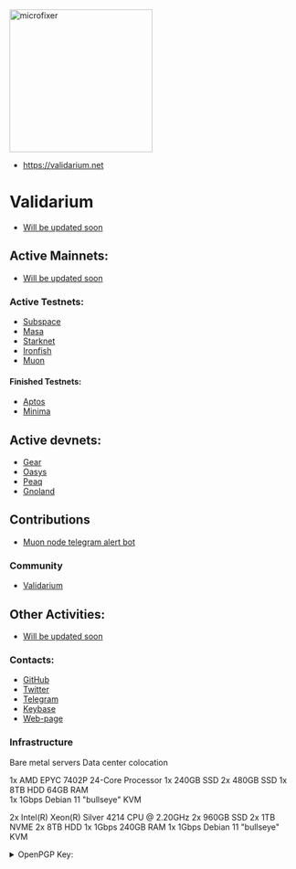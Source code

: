 <img src="https://user-images.githubusercontent.com/105043376/181043484-d90c5f05-20f0-457e-86a7-5897e3b6bc46.png" alt="microfixer" width="250" height="250">



- https://validarium.net

# Validarium
- [Will be updated soon]()

## Active Mainnets:
- [Will be updated soon]()

### Active Testnets:
- [Subspace]()
- [Masa]()
- [Starknet]()
- [Ironfish]()
- [Muon]()

#### Finished Testnets:
- [Aptos]()
- [Minima]()

## Active devnets:
- [Gear]()
- [Oasys]()
- [Peaq]()
- [Gnoland]()

## Contributions 
- [Muon node telegram alert bot](http://t.me/Muon_node_status_alert_bot)

### Community
- [Validarium](https://validarium.net)

## Other Activities:
- [Will be updated soon]()

### Contacts:
- [GitHub](https://github.com/microfixer)
- [Twitter](https://twitter.com/microdevops)
- [Telegram](https://t.me/microfixer)
- [Keybase](https://keybase.io/validarium)
- [Web-page](https://validarium.net)

### Infrastructure

Bare metal servers
Data center colocation

1x AMD EPYC 7402P 24-Core Processor
1x 240GB SSD
2x 480GB SSD
1x 8TB HDD
64GB RAM         
1x 1Gbps
Debian 11 "bullseye" 
KVM

2x Intel(R) Xeon(R) Silver 4214 CPU @ 2.20GHz
2x 960GB SSD
2x 1TB NVME
2x 8TB HDD
1x 1Gbps
240GB RAM
1x 1Gbps
Debian 11 "bullseye" 
KVM

<details>
  <summary>OpenPGP Key:</summary>
  
```
-----BEGIN PGP PUBLIC KEY BLOCK-----

xsFNBGLgRi0BEAC+Ui4pxiXJL59tcMioWx0oiWuwWTyP0uM5EEPNHHxWcCCZ6aR8
VEN/0QHop1o48bdNfe//6SATwlY4dxz7wkJWGEqmhoN1JBpvvtNPvrLJ4V2u1NjV
f8QGnL7FbhUBTQNSGVVPBE/SIDlW8urKmxFC4KmpxLvGmAsyaQFEzaZuJELQLSNg
BZiObfZAxDEgW0kmQOgLBgnl5fS/sBNBEt9sBuE/h5ooN3BjWVp/maxsaoybyfHj
vmbSi8FSxRqapZbcLKxZcAQiZ4B+FDdr+cLNTy9ekF282Tb+frmu+q79HsSaT++H
/Nob7YjTTRfGDrZmWX3+acMS4oTswHHHHNajsEmpc+NHci61BqPnl/WDFWl5SzyY
iaiZc+kmSRJFH/lSNOh6wKZK1LbcedVC8A14xVUKmX70bk4mbYMS1ytvAzk9KaAJ
841fqm8HFg4BmYIFWZpiG9/C6Dd4cky2B+YZAV1Jhbw93nTkFyEmN3R9+WJ33TBb
eM8JYnrpe7xX2OoSLgejWLjNDO45VFUTFd5U+VujeVzRzkSFdwaeh2w3Ma1aZi4Q
28Enix8y/OWCxcnOmGP/usruZgbTyknts4/ahFdX7iAIY+VvzAbY0/VPQTWtc5NX
nldzkV6GY8eO5BYGiNWiwb5Cbg7njxMBlwJ9sy/duvCAn8k6XzPI3eBZ7QARAQAB
zShWYWxpZGFyaXVtIDxtaWNyb2ZpeGVyLmRldm9wc0BnbWFpbC5jb20+wsF0BBMB
CgAeBQJi4EYtAhsDAwsJBwMVCggCHgECF4ADFgIBAhkBAAoJEJuB94V8FCLptGUQ
AIuduVKZcyNMWkIpnPabtLdSkprYnn+U23LnCh+YV2tEFoGoRVLfvBxlhd0FcaLk
NvRMOlYW4aS0Pc3uXGlpVA/gthxG2MgSpU/dCbyq+w7dmdMeduE8jRQq9m70GvXW
35UTfjvZJCI7egmiiwIcuWlTW3bv2IsPOBtFIreZDqVYBVp9p/d+UHVzIc7D+/Ag
ykUpc3D12idF0IJleGpB1WcOgU8KgiP7Og6YHa9ACM5NCZ1vUrPnsl7Z9uB9G85G
FBUQsGJNK+g+FtVmUsL/WQkdXDRmCEQqK0cn9Rs9raSqqqODupnhayYRKSVn/mPD
2/6qqw88ZzOghheVG++kRuilVoKMMfO7sSkLp7nl+5TKfZJ+o0tj2GCgdwQtd2Y+
QdTQWnGjd6qmVjmZzpJF/L9e+ECsJ5M5yVCJ81HKVdCfQcbcgzPbKv+zgdn/4qly
OQexDaXQb/3MQeHEQOlirOR+ZM1rz/eHlKTDUkaSfnHqr4Q26NDWwtrPNBStp3iS
MYRv/kmwzDXJY/ET7hC6W9ZL4liiB0OrvoFV5WuIfGrClTENVMLPCK8DF1Mr676i
vqYOb51KPekz36soolp470k635wwyfoy8giEJVJ5mzIBGflbMIWPO7+Ba5LlFAZV
NLmjrkgCkLy88o7kXHTm7jCJ8FdSoXBTOFiVZIJpoxI2zsBNBGLgRi0BCADJZJ7w
OHJJozWKNUJtowbFZMEXUxZk+b6fPDaviHpGFwDg/hhaq0AkSp9T/0iV9neERTrH
7Znl/N/UxwlPGEpeOlxUtudNHqJShqcvK8LhT1C19GsZf0sz9/oviFrylypwkuAy
2lxgex27S3llQIPNHfG0XvHzrIjVxzuwxrXRCbEA3e+D4Puwu30XzhiZN6w+4Kg5
UqVxXB6iqS8PCITGxzf+w8ZYTUP9rf5wdfuHBRUpTPz1yalDe53icZNf/5pOvhor
yMFEL9OZUOpSB19fje2jrRyI/1thyO8yJqFa4FAguSQQdkqL6/z+Femui7jyu/cz
ON457YVhC4ZOrxsVABEBAAHCwoQEGAEKAA8FAmLgRi0FCQ8JnAACGwwBKQkQm4H3
hXwUIunAXSAEGQEKAAYFAmLgRi0ACgkQsv4M1djoF/H1lQf+KhSrwZhtjVvvqV6d
ljUuJhUQudmUY2p9STzygX/rTnWd0mPEm12pAnUjRAGT6mpBcniCEr+qIVOTvgjW
MKmPqeg05KpQo/al/yNzgPQwIHIntK961vemHI6W+AgM82dRwHee3dGZThKyLcU8
peiehiVJWJoZQUAgYxY+mDdCuyeyBRE/3mfUozrv+nOXtsqZf5fxmrQGKDPHV9Te
c7CWfBhGPG7vFhdIVHxkhGGOSrMHjWKidpM23quT2MmZH+rxKXBZzAEhvbR+PK0B
K05IN0i24g6lqglKMp/BG16TrCITCq9B23tb4ydsmpzluVyluf2rqtKI61kEbvPh
aFGZg5tjD/9VdXOTYcO1Au++OtLgfBcVmXjmQiuJ+xwVLWHSFcLQVRg3o292nilx
WD0AGy4d5owVjF2YEv556xHCqIWvyXp5aZ66W/3fAdOZ8lCqqiit7fdhvRj+LItz
3SqGuovTWqYQPWi1E130sNG7wmwO7Hl3IlhlHZAC4T5s7OIk0Nk4JvamX2OLaOM3
5LbUFcAsIqNwH6rRmUWP++QhdIwZqypntAMCW9O5ETo1Nwci/0i6/y099tkBMC/d
NKx0wD/8z/jutBWEEz8g/3SJopoZdWewHGJvGcAvBOUnhU5PdU2UmQ//tqSunfdj
IIMBQB2TpM9zGd4slFIqTh4Ps7o/V5r2ErO1NnMhGm9l+n3WfAnkALgkuekJFt30
V/h72/dqjd1u/bmz/z08FDKk5FbrZbZjWM6K6kRjWsiiS25ZaC0UxxfwoF/hxJ92
Kn7LVUvkTNMEejWSHQXlEDw2W76qOAM1zAlWTKQ52jGA+5Fgq2sSRqUfTYKSZJiJ
7BE50wKmLm1meYNt3xcC0iMBZ2upOsCliLUCf79nS1/LkOhbKwadMXZhIqzzIdZV
bLBiz3lJy5knjpbHM58uqAQyf23P+gcgW8+j4gklk6lzpAn213Po36aFJYIOCi+y
OXJ9QgzuT9WK+/qtZWQnoKjgKH5Zy5Y5vv8tAh/VVXe7YyP6c2QdR87ATQRi4EYt
AQgA4f+rOlafWnaYrJ1wHmde/e9s+Qisu8zVaPcfpHfHv+/q75xFkt1irlRMNbGa
fL1XQkZu3zYHcueQ2sQIWyUVOMyCl4lvwgtSfU86BbBZ50bantNiBaENWyHo6627
wvTNZ4YS2mrm+zuB3ihy7pLIJrsskSDVhFP3G8UOExzIgteE8WHF3fAsv58rXhaa
AGWRUYO9s2L+RopnHomd9Mhs/hnNpbS/Lq6QuCYK+nzsfCZWLyTSTXtvX7Ml8CRP
qKtCXcQ3/DATm8y1XD9jNKBsyM27R+DMe9QBun2gPVW2kD1y4zuO9gHJnsXuoHSh
IDnyCLXPAznLZLhPi1oWcSz1/wARAQABwsKDBBgBCgAPBQJi4EYtBQkPCZwAAhsi
ASkJEJuB94V8FCLpwF0gBBkBCgAGBQJi4EYtAAoJEJHaicUE8EXrEuEH/0yomrBA
AgCq+Ns1IZ+LmlBELaTCU5h7TUzhS/7wnyYlUMA/vMdu92jFeDyDp47/jM8MXmYq
YtNJCuM9KY5VX4HwW+fQLBYLNv8fpVT1vFXCFbuiUcM2nYmVjomWYSaiw3hmYXaW
ENwMEXp//NBIb9ge0vksF4CMidFuZE853CCydSSWzMZMhLxkmOQ6MvTkGBX6zqCS
DTSJr42YinI0Y+RviDaaBnQEjBKcacn02c1PA/yLKQRZSyze7qVYAV9WfOKHZmtz
C0pS7lQ8j2ENffZnJigjxOGZ9JVOnjuwfTnZJqWpnPyyuiGcrJ0hVCzICM742L9Q
2Onzu1LLuv4C2h0ijQ/4liwbJBT94C+i6BNJUhcpjNdjJA7d8M8ZspLgrkvB5Gj6
1B2pclxCYTNUUOVxOHzig/cyRluSVYrMvCdu61aynwSXlsErG7GVVdDy3Me3q9u3
xoZdE3eLzntokg7yOjP9QBO0LWObLqN9jOjMbb6Ubv39zsI+UKkFmuL4ukHt/Ms2
uNqerCBPYnqmCSOdfy2f3oW8XothFaOZ+rDh6tfWFbUgbC9FSl8prHkfZkjpG28z
iB5IKjSUtTH+B/wExRk0LOTMWp4Kx+W7e6txpr/eJTuW79a7nCsSqMkXrT0KZjvI
YfP09dkPUom/ijJH5N76LiSPR+mPY2RT+Ssh/af7o7asW5i+PKx0lVbDnL/3Qgu0
hXAZeH3+jSWIpEPcyGhRABQiwHbs5ZWiZes8HmuLGJRUFVZpJHrZh7vch6qJP/xs
ETXcegbcZsvdzp6fGaBY8FEeal/OIGUOvliJ1+ajrJ3vjr85be45YMFXO2JhKynB
BQBnMJm2WJ5x61uwLfe01h63RbbpZwbFMMsKfwbDN5Po9iBaziSknsN1WF5VZXOR
WjBhPz17IBptTPJvq65aggpldYXoH098fMlh7cJ728cs2djTmFXiaP22WPOiZT/3
qZ13Jw4LXg48+JAqPk6vu1Zo+RDL3qbrd2b4/R0jbA/nOVib28fZhcjXUQ2TBw==
=MiSa
-----END PGP PUBLIC KEY BLOCK-----
```

## OpenPGP Fingerprint:
```
64B6 3B0B 26A7 F5C2 4A6D BB1C 9B81 F785 7C14 22E9
```
</details>
